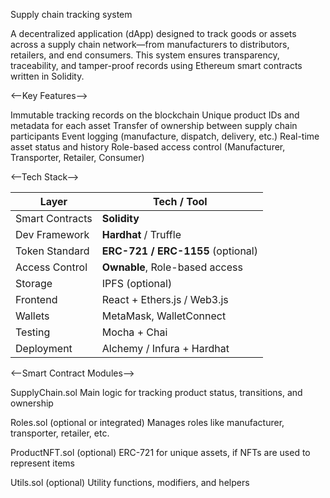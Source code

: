 Supply chain tracking system

A decentralized application (dApp) designed to track goods or assets across a supply chain network—from manufacturers to distributors, retailers, and end consumers. This system ensures transparency, traceability, and tamper-proof records using Ethereum smart contracts written in Solidity.

<--Key Features-->

Immutable tracking records on the blockchain
Unique product IDs and metadata for each asset
Transfer of ownership between supply chain participants
Event logging (manufacture, dispatch, delivery, etc.)
Real-time asset status and history
Role-based access control (Manufacturer, Transporter, Retailer, Consumer)

<--Tech Stack-->

| Layer           | Tech / Tool                       |
| --------------- | --------------------------------- |
| Smart Contracts | **Solidity**                      |
| Dev Framework   | **Hardhat** / Truffle             |
| Token Standard  | **ERC-721 / ERC-1155** (optional) |
| Access Control  | **Ownable**, Role-based access    |
| Storage         | IPFS (optional)                   |
| Frontend        | React + Ethers.js / Web3.js       |
| Wallets         | MetaMask, WalletConnect           |
| Testing         | Mocha + Chai                      |
| Deployment      | Alchemy / Infura + Hardhat        |


<--Smart Contract Modules-->

SupplyChain.sol
Main logic for tracking product status, transitions, and ownership

Roles.sol (optional or integrated)
Manages roles like manufacturer, transporter, retailer, etc.

ProductNFT.sol (optional)
ERC-721 for unique assets, if NFTs are used to represent items

Utils.sol (optional)
Utility functions, modifiers, and helpers